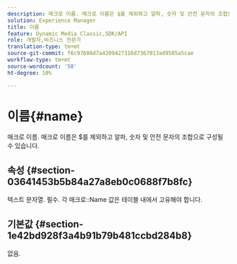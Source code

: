```yaml
---
description: 매크로 이름. 매크로 이름은 $를 제외하고 알파, 숫자 및 안전 문자의 조합으로 구성될 수 있습니다.
solution: Experience Manager
title: 이름
feature: Dynamic Media Classic,SDK/API
role: 개발자,비즈니스 전문가
translation-type: tm+mt
source-git-commit: f6c97606d7a4209427316d7367013ad9585a5cae
workflow-type: tm+mt
source-wordcount: '58'
ht-degree: 10%

---
```



# 이름{#name}

매크로 이름. 매크로 이름은 $를 제외하고 알파, 숫자 및 안전 문자의 조합으로 구성될 수 있습니다.

## 속성 {#section-03641453b5b84a27a8eb0c0688f7b8fc}

텍스트 문자열. 필수. 각 매크로::Name 값은 테이블 내에서 고유해야 합니다.

## 기본값 {#section-1e42bd928f3a4b91b79b481ccbd284b8}

없음.
